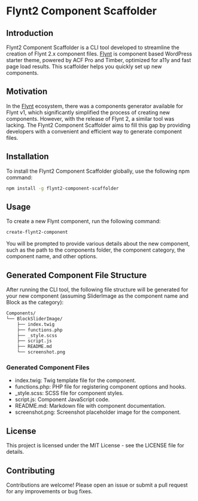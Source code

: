 # Flynt2 Component Scaffolder

## Introduction

Flynt2 Component Scaffolder is a CLI tool developed to streamline the creation of Flynt 2.x component files. [Flynt](https://github.com/flyntwp/flynt) is component based WordPress starter theme, powered by ACF Pro and Timber, optimized for a11y and fast page load results. This scaffolder helps you quickly set up new components.

## Motivation

In the [Flynt](https://github.com/flyntwp/flynt) ecosystem, there was a components generator available for Flynt v1, which significantly simplified the process of creating new components. However, with the release of Flynt 2, a similar tool was lacking. The Flynt2 Component Scaffolder aims to fill this gap by providing developers with a convenient and efficient way to generate component files.

## Installation

To install the Flynt2 Component Scaffolder globally, use the following npm command:

```bash
npm install -g flynt2-component-scaffolder
```

## Usage

To create a new Flynt component, run the following command:

```bash
create-flynt2-component
```

You will be prompted to provide various details about the new component, such as the path to the components folder, the component category, the component name, and other options.

## Generated Component File Structure

After running the CLI tool, the following file structure will be generated for your new component (assuming SliderImage as the component name and Block as the category):

```markdown
Components/
└── BlockSliderImage/
    ├── index.twig
    ├── functions.php
    ├── _style.scss
    ├── script.js
    ├── README.md
    └── screenshot.png
```

### Generated Component Files

- index.twig: Twig template file for the component.
- functions.php: PHP file for registering component options and hooks.
- _style.scss: SCSS file for component styles.
- script.js: Component JavaScript code.
- README.md: Markdown file with component documentation.
- screenshot.png: Screenshot placeholder image for the component.

## License

This project is licensed under the MIT License - see the LICENSE file for details.

## Contributing

Contributions are welcome! Please open an issue or submit a pull request for any improvements or bug fixes.
